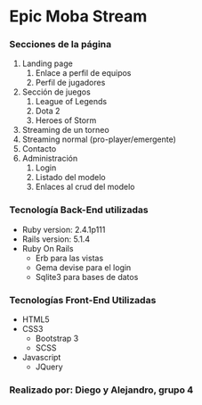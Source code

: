 # Epic Moba Stream

### Secciones de la página
1. Landing page
	1. Enlace a perfil de equipos
	2. Perfil de jugadores
2. Sección de juegos
	1. League of Legends
	2. Dota 2
	3. Heroes of Storm
3. Streaming de un torneo
4. Streaming normal (pro-player/emergente)
5. Contacto
6. Administración
	1. Login
	2. Listado del modelo
	3. Enlaces al crud del modelo

### Tecnología Back-End utilizadas
- Ruby version: 2.4.1p111
- Rails version: 5.1.4
- Ruby On Rails
	- Erb para las vistas
	- Gema devise para el login
	- Sqlite3 para bases de datos

### Tecnologías Front-End Utilizadas
- HTML5
- CSS3
	- Bootstrap 3
	- SCSS
- Javascript
	- JQuery

### Realizado por: Diego y Alejandro, grupo 4
